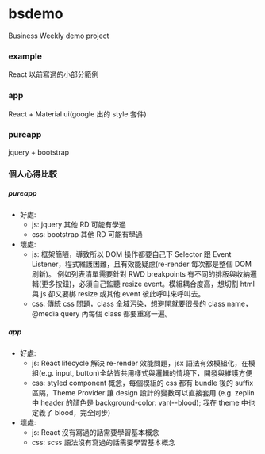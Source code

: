 # bsdemo

Business Weekly demo project

### example

React 以前寫過的小部分範例

### app

React + Material ui(google 出的 style 套件)

### pureapp

jquery + bootstrap

### 個人心得比較

##### pureapp

- 好處:
  - js: jquery 其他 RD 可能有學過
  - css: bootstrap 其他 RD 可能有學過
- 壞處:
  - js: 框架簡陋，導致所以 DOM 操作都要自己下 Selector 跟 Event Listener，程式維護困難，且有效能疑慮(re-render 每次都是整個 DOM 刷新)。 例如列表清單需要針對 RWD breakpoints 有不同的排版與收納邏輯(更多按鈕)，必須自己監聽 resize event。模組耦合度高，想切割 html 與 js 卻又要綁 resize 或其他 event 彼此呼叫來呼叫去。
  - css: 傳統 css 問題，class 全域污染，想避開就要很長的 class name，@media query 內每個 class 都要重寫一遍。

##### app

- 好處:
  - js: React lifecycle 解決 re-render 效能問題，jsx 語法有效模組化，在模組(e.g. input, button)全站皆共用樣式與邏輯的情境下，開發與維護方便
  - css: styled component 概念，每個模組的 css 都有 bundle 後的 suffix 區隔，Theme Provider 讓 design 設計的變數可以直接套用 (e.g. zeplin 中 header 的顏色是 background-color: var(--blood); 我在 theme 中也定義了 blood，完全同步)
- 壞處:
  - js: React 沒有寫過的話需要學習基本概念
  - css: scss 語法沒有寫過的話需要學習基本概念
